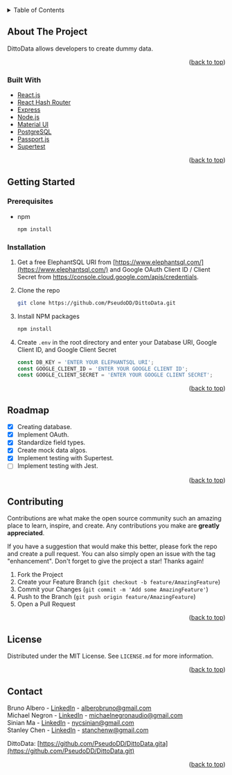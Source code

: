 <a name="readme-top"></a>

<!-- TABLE OF CONTENTS -->
<details>
  <summary>Table of Contents</summary>
  <ol>
    <li>
      <a href="#about-the-project">About The Project</a>
      <ul>
        <li><a href="#built-with">Built With</a></li>
      </ul>
    </li>
    <li>
      <a href="#getting-started">Getting Started</a>
      <ul>
        <li><a href="#prerequisites">Prerequisites</a></li>
        <li><a href="#installation">Installation</a></li>
      </ul>
    </li>
    <li><a href="#usage">Usage</a></li>
    <li><a href="#roadmap">Roadmap</a></li>
    <li><a href="#contributing">Contributing</a></li>
    <li><a href="#license">License</a></li>
    <li><a href="#contact">Contact</a></li>
  </ol>
</details>

<!-- ABOUT THE PROJECT -->

## About The Project

<!-- <img src="./public/homepage-ss.png"></img> -->

DittoData allows developers to create dummy data.

<p align="right">(<a href="#readme-top">back to top</a>)</p>

### Built With

<ul>
 <li> <a href="https://reactjs.org/">React.js</a></li>
  <li> <a href="https://v5.reactrouter.com/web/api/HashRouter">React Hash Router</a></li>
 <li> <a href="https://expressjs.com/">Express</a></li>
 <li> <a href="https://nodejs.org/en/">Node.js</a></li>
  <li> <a href="https://mui.com/">Material UI</a></li>
 <li> <a href="https://www.postgresql.org/">PostgreSQL</a></li>
 <li> <a href="https://www.passportjs.org/">Passport.js</a></li>
  <li> <a href="https://github.com/visionmedia/supertest">Supertest</a></li>

</ul>

<p align="right">(<a href="#readme-top">back to top</a>)</p>

<!-- GETTING STARTED -->

## Getting Started

### Prerequisites

- npm
  ```sh
  npm install
  ```

### Installation

1. Get a free ElephantSQL URI from [https://www.elephantsql.com/](https://www.elephantsql.com/) and Google OAuth Client ID / Client Secret from https://console.cloud.google.com/apis/credentials.
2. Clone the repo
   ```sh
   git clone https://github.com/PseudoDD/DittoData.git
   ```
3. Install NPM packages
   ```sh
   npm install
   ```
4. Create `.env` in the root directory and enter your Database URI, Google Client ID, and Google Client Secret

   ```js
   const DB_KEY = 'ENTER YOUR ELEPHANTSQL URI';
   const GOOGLE_CLIENT_ID = 'ENTER YOUR GOOGLE CLIENT ID';
   const GOOGLE_CLIENT_SECRET = 'ENTER YOUR GOOGLE CLIENT SECRET';
   ```

<p align="right">(<a href="#readme-top">back to top</a>)</p>

<!-- ROADMAP -->

## Roadmap

- [x] Creating database.
- [x] Implement OAuth.
- [x] Standardize field types.
- [x] Create mock data algos.
- [x] Implement testing with Supertest.
- [ ] Implement testing with Jest.

<!-- See the [open issues](https://github.com/othneildrew/Best-README-Template/issues) for a full list of proposed features (and known issues). -->

<p align="right">(<a href="#readme-top">back to top</a>)</p>

<!-- CONTRIBUTING -->

## Contributing

Contributions are what make the open source community such an amazing place to learn, inspire, and create. Any contributions you make are **greatly appreciated**.

If you have a suggestion that would make this better, please fork the repo and create a pull request. You can also simply open an issue with the tag "enhancement".
Don't forget to give the project a star! Thanks again!

1. Fork the Project
2. Create your Feature Branch (`git checkout -b feature/AmazingFeature`)
3. Commit your Changes (`git commit -m 'Add some AmazingFeature'`)
4. Push to the Branch (`git push origin feature/AmazingFeature`)
5. Open a Pull Request

<p align="right">(<a href="#readme-top">back to top</a>)</p>

<!-- LICENSE -->

## License

Distributed under the MIT License. See `LICENSE.md` for more information.

<p align="right">(<a href="#readme-top">back to top</a>)</p>

<!-- CONTACT -->

## Contact

Bruno Albero - [LinkedIn](https://www.linkedin.com/in/alberobruno/) - alberobruno@gmail.com
<br>
Michael Negron - [LinkedIn](https://www.linkedin.com/in/michaelvnegron/) - michaelnegronaudio@gmail.com
<br>
Sinian Ma - [LinkedIn](https://www.linkedin.com/in/sinian-ma/) - nycsinian@gmail.com
<br>
Stanley Chen - [LinkedIn](https://www.linkedin.com/in/stanwchen/) - stanchenw@gmail.com

DittoData: [https://github.com/PseudoDD/DittoData.gita](https://github.com/PseudoDD/DittoData.git)

<p align="right">(<a href="#readme-top">back to top</a>)</p>
